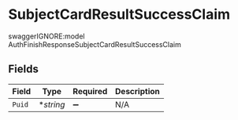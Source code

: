 # SubjectCardResultSuccessClaim

swaggerIGNORE:model AuthFinishResponseSubjectCardResultSuccessClaim


## Fields

| Field              | Type               | Required           | Description        |
| ------------------ | ------------------ | ------------------ | ------------------ |
| `Puid`             | **string*          | :heavy_minus_sign: | N/A                |